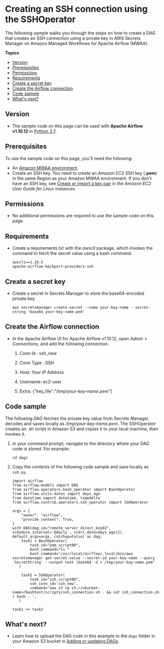 # Creating an SSH connection using the SSHOperator<a name="samples-ssh"></a>

The following sample walks you through the steps on how to create a DAG that creates an SSH connection using a private key in AWS Secrets Manager on Amazon Managed Workflows for Apache Airflow \(MWAA\)\.

**Topics**
+ [Version](#samples-ssh-version)
+ [Prerequisites](#samples-ssh-prereqs)
+ [Permissions](#samples-ssh-permissions)
+ [Requirements](#samples-ssh-dependencies)
+ [Create a secret key](#samples-ssh-secret)
+ [Create the Airflow connection](#samples-ssh-connection)
+ [Code sample](#samples-ssh-code)
+ [What's next?](#samples-ssh-next-up)

## Version<a name="samples-ssh-version"></a>
+ The sample code on this page can be used with **Apache Airflow v1\.10\.12** in [Python 3\.7](https://www.python.org/dev/peps/pep-0537/)\.

## Prerequisites<a name="samples-ssh-prereqs"></a>

To use the sample code on this page, you'll need the following:
+ An [Amazon MWAA environment](get-started.md)\.
+ Create an SSH key\. You need to create an Amazon EC2 SSH key \(**\.pem**\) in the same Region as your Amazon MWAA environment\. If you don't have an SSH key, see [Create or import a key pair](https://docs.aws.amazon.com/AWSEC2/latest/UserGuide/ec2-key-pairs.html#prepare-key-pair) in the *Amazon EC2 User Guide for Linux Instances*\.

## Permissions<a name="samples-ssh-permissions"></a>
+ No additional permissions are required to use the sample code on this page\.

## Requirements<a name="samples-ssh-dependencies"></a>
+ Create a requirements\.txt with the *awscli* package, which invokes the command to fetch the secret value using a bash command\.

  ```
  awscli==1.19.5
  apache-airflow-backport-providers-ssh
  ```

## Create a secret key<a name="samples-ssh-secret"></a>
+ Create a secret in Secrets Manager to store the base64\-encoded private key\.

  ```
  aws secretsmanager create-secret --name your-key-name --secret-string 'base64 your-key-name.pem'
  ```

## Create the Airflow connection<a name="samples-ssh-connection"></a>
+ In the Apache Airflow UI for Apache Airflow v1\.10\.12, open *Admin* > *Connections*, and add the following connection\.

  1. Conn Id : ssh\_new

  1. Conn Type : SSH

  1. Host: *Your IP Address*

  1. Username: ec2\-user

  1. Extra: \{"key\_file":"/tmp/*your\-key\-name*\.pem"\}

## Code sample<a name="samples-ssh-code"></a>

The following DAG fetches the private key value from Secrets Manager, decodes and saves locally as */tmp/*your\-key\-name*\.pem*\. The SSHOperator creates an *\.sh* script in Amazon S3 and copies it to your local machine, then invokes it\.

1. In your command prompt, navigate to the directory where your DAG code is stored\. For example:

   ```
   cd dags
   ```

1. Copy the contents of the following code sample and save locally as `ssh.py`\.

   ```
   import airflow
   from airflow.models import DAG
   from airflow.operators.bash_operator import BashOperator
   from airflow.utils.dates import days_ago
   from datetime import datetime, timedelta
   from airflow.contrib.operators.ssh_operator import SSHOperator
   
   args = {
       "owner": "airflow",
       "provide_context": True,
   }
   with DAG(dag_id="remote_server_direct_key02", schedule_interval='@daily', start_date=days_ago(2), default_args=args, catchup=False) as dag:
       task1 = BashOperator(
           task_id="pem_script00",
           bash_command="ls "
           bash_command="/usr/local/airflow/.local/bin/aws secretsmanager get-secret-value --secret-id your-key-name --query 'SecretString' --output text |base64 -d > /tmp/your-key-name.pem"
      )
   
       task2 = SSHOperator(
           task_id="ssh_script00",
           ssh_conn_id='ssh_new',
           command='aws s3 cp s3://<bucket-name>/bashtest/scripts/ssh_connection.sh . && cat ssh_connection.sh | bash - ',
      )
   
   task1 >> task2
   ```

## What's next?<a name="samples-ssh-next-up"></a>
+ Learn how to upload the DAG code in this example to the `dags` folder in your Amazon S3 bucket in [Adding or updating DAGs](configuring-dag-folder.md)\.